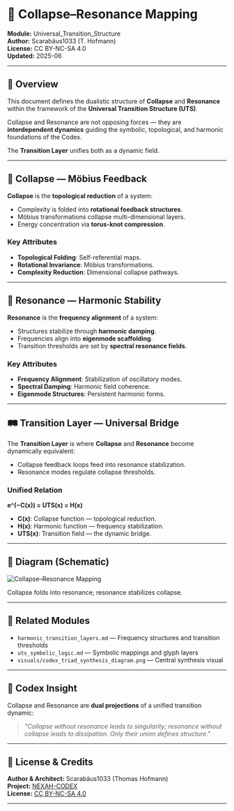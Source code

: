 # 🧩 Collapse–Resonance Mapping

**Module:** Universal_Transition_Structure  
**Author:** Scarabäus1033 (T. Hofmann)  
**License:** CC BY-NC-SA 4.0  
**Updated:** 2025-06

---

## 📘 Overview

This document defines the dualistic structure of **Collapse** and **Resonance** within the framework of the **Universal Transition Structure (UTS)**.

Collapse and Resonance are not opposing forces — they are **interdependent dynamics** guiding the symbolic, topological, and harmonic foundations of the Codex.

The **Transition Layer** unifies both as a dynamic field.

---

## 🔻 Collapse — Möbius Feedback

**Collapse** is the **topological reduction** of a system:

- Complexity is folded into **rotational feedback structures**.
- Möbius transformations collapse multi-dimensional layers.
- Energy concentration via **torus-knot compression**.

### Key Attributes

- **Topological Folding**: Self-referential maps.
- **Rotational Invariance**: Möbius transformations.
- **Complexity Reduction**: Dimensional collapse pathways.

---

## 🔺 Resonance — Harmonic Stability

**Resonance** is the **frequency alignment** of a system:

- Structures stabilize through **harmonic damping**.
- Frequencies align into **eigenmode scaffolding**.
- Transition thresholds are set by **spectral resonance fields**.

### Key Attributes

- **Frequency Alignment**: Stabilization of oscillatory modes.
- **Spectral Damping**: Harmonic field coherence.
- **Eigenmode Structures**: Persistent harmonic forms.

---

## 🛤️ Transition Layer — Universal Bridge

The **Transition Layer** is where **Collapse** and **Resonance** become dynamically equivalent:

- Collapse feedback loops feed into resonance stabilization.
- Resonance modes regulate collapse thresholds.

### Unified Relation

**e^(−C(x)) = UTS(x) = H(x)**

- **C(x)**: Collapse function — topological reduction.
- **H(x)**: Harmonic function — frequency stabilization.
- **UTS(x)**: Transition field — the dynamic bridge.

---

## 🧩 Diagram (Schematic)

![Collapse–Resonance Mapping](./visuals/collapse_resonance_mapping_diagram.png)

Collapse folds into resonance; resonance stabilizes collapse.

---

## 🔗 Related Modules

* `harmonic_transition_layers.md` — Frequency structures and transition thresholds
* `uts_symbolic_logic.md` — Symbolic mappings and glyph layers
* `visuals/codex_triad_synthesis_diagram.png` — Central synthesis visual

---

## 🧠 Codex Insight

Collapse and Resonance are **dual projections** of a unified transition dynamic:

> *"Collapse without resonance leads to singularity; resonance without collapse leads to dissipation. Only their union defines structure."*

---

## 📄 License & Credits

**Author & Architect:** Scarabäus1033 (Thomas Hofmann)  
**Project:** [NEXAH-CODEX](https://github.com/Scarabaeus1033/NEXAH-CODEX)  
**License:** [CC BY-NC-SA 4.0](https://creativecommons.org/licenses/by-nc-sa/4.0/)

---
